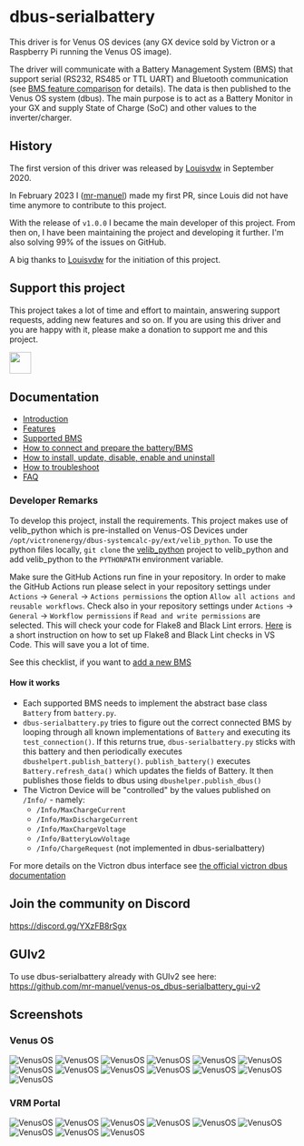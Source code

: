 # dbus-serialbattery

This driver is for Venus OS devices (any GX device sold by Victron or a Raspberry Pi running the Venus OS image).

The driver will communicate with a Battery Management System (BMS) that support serial (RS232, RS485 or TTL UART) and Bluetooth communication (see [BMS feature comparison](https://mr-manuel.github.io/venus-os_dbus-serialbattery_docs/general/features#bms-feature-comparison) for details). The data is then published to the Venus OS system (dbus). The main purpose is to act as a Battery Monitor in your GX and supply State of Charge (SoC) and other values to the inverter/charger.

## History

The first version of this driver was released by [Louisvdw](https://github.com/Louisvdw/dbus-serialbattery) in September 2020.

In February 2023 I ([mr-manuel](https://github.com/mr-manuel)) made my first PR, since Louis did not have time anymore to contribute to this project.

With the release of `v1.0.0` I became the main developer of this project. From then on, I have been maintaining the project and developing it further. I'm also solving 99% of the issues on GitHub.

A big thanks to [Louisvdw](https://github.com/Louisvdw/dbus-serialbattery) for the initiation of this project.

## Support this project

This project takes a lot of time and effort to maintain, answering support requests, adding new features and so on.
If you are using this driver and you are happy with it, please make a donation to support me and this project.

[<img src="https://github.md0.eu/uploads/donate-button.svg" height="38">](https://www.paypal.com/donate/?hosted_button_id=3NEVZBDM5KABW)

## Documentation

* [Introduction](https://mr-manuel.github.io/venus-os_dbus-serialbattery_docs/)
* [Features](https://mr-manuel.github.io/venus-os_dbus-serialbattery_docs/general/features)
* [Supported BMS](https://mr-manuel.github.io/venus-os_dbus-serialbattery_docs/general/supported-bms)
* [How to connect and prepare the battery/BMS](https://mr-manuel.github.io/venus-os_dbus-serialbattery_docs/general/connect)
* [How to install, update, disable, enable and uninstall](https://mr-manuel.github.io/venus-os_dbus-serialbattery_docs/general/install)
* [How to troubleshoot](https://mr-manuel.github.io/venus-os_dbus-serialbattery_docs/troubleshoot/)
* [FAQ](https://mr-manuel.github.io/venus-os_dbus-serialbattery_docs/faq/)

### Developer Remarks

To develop this project, install the requirements. This project makes use of velib_python which is pre-installed on
Venus-OS Devices under `/opt/victronenergy/dbus-systemcalc-py/ext/velib_python`. To use the python files locally,
`git clone` the [velib_python](https://github.com/victronenergy/velib_python) project to velib_python and add
velib_python to the `PYTHONPATH` environment variable.

Make sure the GitHub Actions run fine in your repository. In order to make the GitHub Actions run please select in your repository settings under `Actions` -> `General` -> `Actions permissions` the option `Allow all actions and reusable workflows`. Check also in your repository settings under `Actions` -> `General` -> `Workflow permissions` if `Read and write permissions` are selected. This will check your code for Flake8 and Black Lint errors. [Here](https://py-vscode.readthedocs.io/en/latest/files/linting.html) is a short instruction on how to set up Flake8 and Black Lint checks in VS Code. This will save you a lot of time.

See this checklist, if you want to [add a new BMS](https://mr-manuel.github.io/venus-os_dbus-serialbattery_docs/general/supported-bms#add-by-opening-a-pull-request)

#### How it works

* Each supported BMS needs to implement the abstract base class `Battery` from `battery.py`.
* `dbus-serialbattery.py` tries to figure out the correct connected BMS by looping through all known implementations of `Battery` and executing its `test_connection()`. If this returns true, `dbus-serialbattery.py` sticks with this battery and then periodically executes `dbushelpert.publish_battery()`. `publish_battery()` executes `Battery.refresh_data()` which updates the fields of Battery. It then publishes those fields to dbus using `dbushelper.publish_dbus()`
* The Victron Device will be "controlled" by the values published on `/Info/` - namely:
  * `/Info/MaxChargeCurrent `
  * `/Info/MaxDischargeCurrent`
  * `/Info/MaxChargeVoltage`
  * `/Info/BatteryLowVoltage`
  * `/Info/ChargeRequest` (not implemented in dbus-serialbattery)

For more details on the Victron dbus interface see [the official victron dbus documentation](https://github.com/victronenergy/venus/wiki/dbus)

## Join the community on Discord

https://discord.gg/YXzFB8rSgx

## GUIv2

To use dbus-serialbattery already with GUIv2 see here: https://github.com/mr-manuel/venus-os_dbus-serialbattery_gui-v2

## Screenshots

### Venus OS

![VenusOS](screenshots/venus-os_001.png)
![VenusOS](screenshots/venus-os_002.png)
![VenusOS](screenshots/venus-os_003.png)
![VenusOS](screenshots/venus-os_004.png)
![VenusOS](screenshots/venus-os_005.png)
![VenusOS](screenshots/venus-os_006.png)
![VenusOS](screenshots/venus-os_007.png)
![VenusOS](screenshots/venus-os_008.png)
![VenusOS](screenshots/venus-os_009.png)
![VenusOS](screenshots/venus-os_010.png)
![VenusOS](screenshots/venus-os_011.png)
![VenusOS](screenshots/venus-os_012.png)
![VenusOS](screenshots/venus-os_013.png)

### VRM Portal

![VenusOS](screenshots/vrm-portal_001.png)
![VenusOS](screenshots/vrm-portal_002.png)
![VenusOS](screenshots/vrm-portal_003.png)
![VenusOS](screenshots/vrm-portal_004.png)
![VenusOS](screenshots/vrm-portal_005.png)
![VenusOS](screenshots/vrm-portal_006.png)
![VenusOS](screenshots/vrm-portal_007.png)
![VenusOS](screenshots/vrm-portal_008.png)
![VenusOS](screenshots/vrm-portal_009.png)
